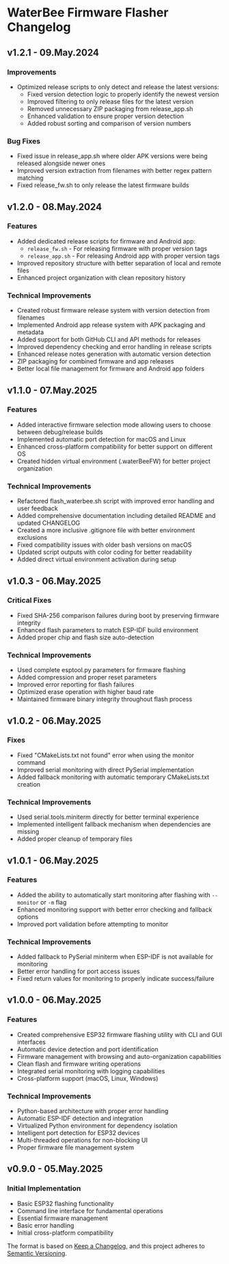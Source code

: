 # WaterBee Firmware Flasher Changelog

## v1.2.1 - 09.May.2024

### Improvements
- Optimized release scripts to only detect and release the latest versions:
  - Fixed version detection logic to properly identify the newest version
  - Improved filtering to only release files for the latest version
  - Removed unnecessary ZIP packaging from release_app.sh
  - Enhanced validation to ensure proper version detection
  - Added robust sorting and comparison of version numbers

### Bug Fixes
- Fixed issue in release_app.sh where older APK versions were being released alongside newer ones
- Improved version extraction from filenames with better regex pattern matching
- Fixed release_fw.sh to only release the latest firmware builds

## v1.2.0 - 08.May.2024

### Features
- Added dedicated release scripts for firmware and Android app:
  - `release_fw.sh` - For releasing firmware with proper version tags
  - `release_app.sh` - For releasing Android app with proper version tags
- Improved repository structure with better separation of local and remote files
- Enhanced project organization with clean repository history

### Technical Improvements
- Created robust firmware release system with version detection from filenames
- Implemented Android app release system with APK packaging and metadata
- Added support for both GitHub CLI and API methods for releases
- Improved dependency checking and error handling in release scripts
- Enhanced release notes generation with automatic version detection
- ZIP packaging for combined firmware and app releases
- Better local file management for firmware and Android app folders

## v1.1.0 - 07.May.2025

### Features
- Added interactive firmware selection mode allowing users to choose between debug/release builds
- Implemented automatic port detection for macOS and Linux
- Enhanced cross-platform compatibility for better support on different OS
- Created hidden virtual environment (.waterBeeFW) for better project organization

### Technical Improvements
- Refactored flash_waterbee.sh script with improved error handling and user feedback
- Added comprehensive documentation including detailed README and updated CHANGELOG
- Created a more inclusive .gitignore file with better environment exclusions
- Fixed compatibility issues with older bash versions on macOS
- Updated script outputs with color coding for better readability
- Added direct virtual environment activation during setup

## v1.0.3 - 06.May.2025

### Critical Fixes
- Fixed SHA-256 comparison failures during boot by preserving firmware integrity
- Enhanced flash parameters to match ESP-IDF build environment
- Added proper chip and flash size auto-detection

### Technical Improvements
- Used complete esptool.py parameters for firmware flashing
- Added compression and proper reset parameters
- Improved error reporting for flash failures
- Optimized erase operation with higher baud rate
- Maintained firmware binary integrity throughout flash process

## v1.0.2 - 06.May.2025

### Fixes
- Fixed "CMakeLists.txt not found" error when using the monitor command
- Improved serial monitoring with direct PySerial implementation
- Added fallback monitoring with automatic temporary CMakeLists.txt creation

### Technical Improvements
- Used serial.tools.miniterm directly for better terminal experience
- Implemented intelligent fallback mechanism when dependencies are missing
- Added proper cleanup of temporary files

## v1.0.1 - 06.May.2025

### Features
- Added the ability to automatically start monitoring after flashing with `--monitor` or `-m` flag
- Enhanced monitoring support with better error checking and fallback options
- Improved port validation before attempting to monitor

### Technical Improvements
- Added fallback to PySerial miniterm when ESP-IDF is not available for monitoring
- Better error handling for port access issues
- Fixed return values for monitoring to properly indicate success/failure

## v1.0.0 - 06.May.2025

### Features
- Created comprehensive ESP32 firmware flashing utility with CLI and GUI interfaces
- Automatic device detection and port identification
- Firmware management with browsing and auto-organization capabilities
- Clean flash and firmware writing operations
- Integrated serial monitoring with logging capabilities
- Cross-platform support (macOS, Linux, Windows)

### Technical Improvements
- Python-based architecture with proper error handling
- Automatic ESP-IDF detection and integration
- Virtualized Python environment for dependency isolation
- Intelligent port detection for ESP32 devices
- Multi-threaded operations for non-blocking UI
- Proper firmware file management system

## v0.9.0 - 05.May.2025

### Initial Implementation
- Basic ESP32 flashing functionality
- Command line interface for fundamental operations
- Essential firmware management
- Basic error handling
- Initial cross-platform compatibility

The format is based on [Keep a Changelog](https://keepachangelog.com/en/1.0.0/),
and this project adheres to [Semantic Versioning](https://semver.org/spec/v2.0.0.html). 